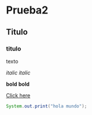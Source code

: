 # Prueba2
## Titulo
### titulo

texto

*italic*
_italic_

**bold**
__bold__


[Click here](http://github.com)


```java
System.out.print("hola mundo");

```




